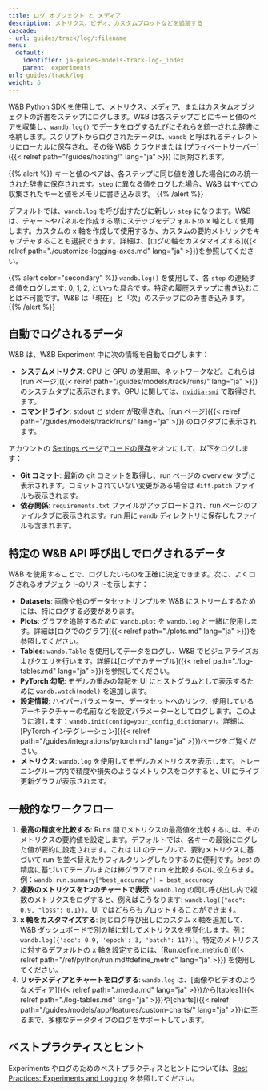```yaml
---
title: ログ オブジェクト と メディア
description: メトリクス、ビデオ、カスタムプロットなどを追跡する
cascade:
- url: guides/track/log/:filename
menu:
  default:
    identifier: ja-guides-models-track-log-_index
    parent: experiments
url: guides/track/log
weight: 6
---
```


W&B Python SDK を使用して、メトリクス、メディア、またはカスタムオブジェクトの辞書をステップにログします。W&B は各ステップごとにキーと値のペアを収集し、`wandb.log()` でデータをログするたびにそれらを統一された辞書に格納します。スクリプトからログされたデータは、`wandb` と呼ばれるディレクトリにローカルに保存され、その後 W&B クラウドまたは [プライベートサーバー]({{< relref path="/guides/hosting/" lang="ja" >}}) に同期されます。

{{% alert %}}
キーと値のペアは、各ステップに同じ値を渡した場合にのみ統一された辞書に保存されます。`step` に異なる値をログした場合、W&B はすべての収集されたキーと値をメモリに書き込みます。
{{% /alert %}}

デフォルトでは、`wandb.log` を呼び出すたびに新しい `step` になります。W&B は、チャートやパネルを作成する際にステップをデフォルトの x 軸として使用します。カスタムの x 軸を作成して使用するか、カスタムの要約メトリックをキャプチャすることも選択できます。詳細は、[ログの軸をカスタマイズする]({{< relref path="./customize-logging-axes.md" lang="ja" >}})を参照してください。

{{% alert color="secondary" %}}
`wandb.log()` を使用して、各 `step` の連続する値をログします: 0, 1, 2, といった具合です。特定の履歴ステップに書き込むことは不可能です。W&B は「現在」と「次」のステップにのみ書き込みます。
{{% /alert %}}

## 自動でログされるデータ

W&B は、W&B Experiment 中に次の情報を自動でログします：

* **システムメトリクス**: CPU と GPU の使用率、ネットワークなど。これらは [run ページ]({{< relref path="/guides/models/track/runs/" lang="ja" >}}) のシステムタブに表示されます。GPU に関しては、[`nvidia-smi`](https://developer.nvidia.com/nvidia-system-management-interface) で取得されます。
* **コマンドライン**: stdout と stderr が取得され、[run ページ]({{< relref path="/guides/models/track/runs/" lang="ja" >}}) のログタブに表示されます。

アカウントの [Settings ページ](https://wandb.ai/settings)で[コードの保存](http://wandb.me/code-save-colab)をオンにして、以下をログします：

* **Git コミット**: 最新の git コミットを取得し、run ページの overview タブに表示されます。コミットされていない変更がある場合は `diff.patch` ファイルも表示されます。
* **依存関係**: `requirements.txt` ファイルがアップロードされ、run ページのファイルタブに表示されます。run 用に `wandb` ディレクトリに保存したファイルも含まれます。

## 特定の W&B API 呼び出しでログされるデータ

W&B を使用することで、ログしたいものを正確に決定できます。次に、よくログされるオブジェクトのリストを示します：

* **Datasets**: 画像や他のデータセットサンプルを W&B にストリームするためには、特にログする必要があります。
* **Plots**: グラフを追跡するために `wandb.plot` を `wandb.log` と一緒に使用します。詳細は[ログでのグラフ]({{< relref path="./plots.md" lang="ja" >}})を参照してください。
* **Tables**: `wandb.Table` を使用してデータをログし、W&B でビジュアライズおよびクエリを行います。詳細は[ログでのテーブル]({{< relref path="./log-tables.md" lang="ja" >}})を参照してください。
* **PyTorch 勾配**: モデルの重みの勾配を UI にヒストグラムとして表示するために `wandb.watch(model)` を追加します。
* **設定情報**: ハイパーパラメーター、データセットへのリンク、使用しているアーキテクチャーの名前などを設定パラメーターとしてログします。このように渡します：`wandb.init(config=your_config_dictionary)`。詳細は[PyTorch インテグレーション]({{< relref path="/guides/integrations/pytorch.md" lang="ja" >}})ページをご覧ください。
* **メトリクス**: `wandb.log` を使用してモデルのメトリクスを表示します。トレーニングループ内で精度や損失のようなメトリクスをログすると、UI にライブ更新グラフが表示されます。

## 一般的なワークフロー

1. **最高の精度を比較する**: Runs 間でメトリクスの最高値を比較するには、そのメトリクスの要約値を設定します。デフォルトでは、各キーの最後にログした値が要約に設定されます。これは UI のテーブルで、要約メトリクスに基づいて run を並べ替えたりフィルタリングしたりするのに便利です。_best_ の精度に基づいてテーブルまたは棒グラフで run を比較するのに役立ちます。例：`wandb.run.summary["best_accuracy"] = best_accuracy`
2. **複数のメトリクスを1つのチャートで表示**: `wandb.log` の同じ呼び出し内で複数のメトリクスをログすると、例えばこうなります: `wandb.log({"acc": 0.9, "loss": 0.1})`。UI ではどちらもプロットすることができます。
3. **x 軸をカスタマイズする**: 同じログ呼び出しにカスタム x 軸を追加して、W&B ダッシュボードで別の軸に対してメトリクスを視覚化します。例：`wandb.log({'acc': 0.9, 'epoch': 3, 'batch': 117})`。特定のメトリクスに対するデフォルトの x 軸を設定するには、[Run.define_metric()]({{< relref path="/ref/python/run.md#define_metric" lang="ja" >}}) を使用してください。
4. **リッチメディアとチャートをログする**: `wandb.log` は、[画像やビデオのようなメディア]({{< relref path="./media.md" lang="ja" >}})から[tables]({{< relref path="./log-tables.md" lang="ja" >}})や[charts]({{< relref path="/guides/models/app/features/custom-charts/" lang="ja" >}})に至るまで、多様なデータタイプのログをサポートしています。

## ベストプラクティスとヒント

Experiments やログのためのベストプラクティスとヒントについては、[Best Practices: Experiments and Logging](https://wandb.ai/wandb/pytorch-lightning-e2e/reports/W-B-Best-Practices-Guide--VmlldzozNTU1ODY1#w&b-experiments-and-logging) を参照してください。